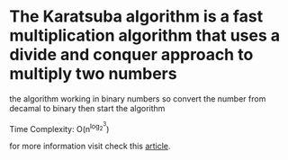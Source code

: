 <h1>The Karatsuba algorithm is a fast multiplication algorithm that uses a divide and conquer approach to multiply two numbers</h1>
 <p>the algorithm working in binary numbers so convert the number from decamal to binary then start the algorithm </p>
 <p>Time Complexity: O(n<sup>log<sub>2</sub><sup>3</sup></sup>)</p>
 <p>for more information visit check this <a href="https://www.geeksforgeeks.org/karatsuba-algorithm-for-fast-multiplication-using-divide-and-conquer-algorithm/">article</a>.</p>
